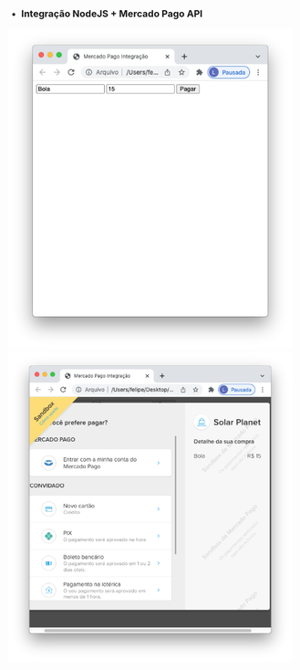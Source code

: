 - ### Integração NodeJS + Mercado Pago API

<div>
  <img src="ex1.png" width="500" />
  <img src="ex2.png" width="500" />
</div>
